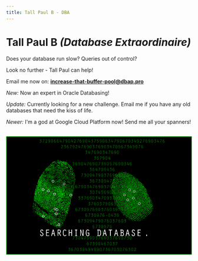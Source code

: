```yaml
---
title: Tall Paul B - DBA
---
```


# Tall Paul B *(Database Extraordinaire)*

Does your database run slow? Queries out of control?

Look no further - Tall Paul can help!

Email me now on: **increase-that-buffer-pool@dbap.pro**

*New:* Now an expert in Oracle Databasing!

*Update:* Currently looking for a new challenge. Email me if you have any old databases that need the kiss of life.

*Newer:* I'm a god at Google Cloud Platform now! Send me all your spanners!

<br>

<center>
  <img src="/db.gif" />
</center>

<style>
  header h1:before {
    content: "MySQL> ";
  }
</style>

